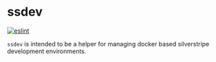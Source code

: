 # ssdev

[![eslint](https://github.com/syntro-opensource/ssdev/workflows/eslint/badge.svg)](https://github.com/syntro-opensource/ssdev/actions?query=workflow%3Aeslint)

`ssdev` is intended to be a helper for managing docker based silverstripe
development environments.
